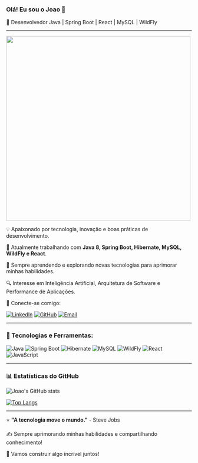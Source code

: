 ### Olá! Eu sou o Joao 👋

🚀 Desenvolvedor Java | Spring Boot | React | MySQL | WildFly

---

<img src="https://media.giphy.com/media/qgQUggAC3Pfv687qPC/giphy.gif" width="500"/>

💡 Apaixonado por tecnologia, inovação e boas práticas de desenvolvimento.

🎯 Atualmente trabalhando com **Java 8, Spring Boot, Hibernate, MySQL, WildFly e React**.

🌱 Sempre aprendendo e explorando novas tecnologias para aprimorar minhas habilidades.

🔍 Interesse em Inteligência Artificial, Arquitetura de Software e Performance de Aplicações.

📌 Conecte-se comigo:

[![LinkedIn](https://img.shields.io/badge/LinkedIn-0077B5?style=for-the-badge&logo=linkedin&logoColor=white)](https://www.linkedin.com/in/seu-perfil)
[![GitHub](https://img.shields.io/badge/GitHub-000?style=for-the-badge&logo=github&logoColor=white)](https://github.com/seu-usuario)
[![Email](https://img.shields.io/badge/Email-D14836?style=for-the-badge&logo=gmail&logoColor=white)](mailto:seuemail@gmail.com)

---

### 🚀 Tecnologias e Ferramentas:

![Java](https://img.shields.io/badge/Java-ED8B00?style=for-the-badge&logo=java&logoColor=white)
![Spring Boot](https://img.shields.io/badge/Spring%20Boot-6DB33F?style=for-the-badge&logo=spring-boot&logoColor=white)
![Hibernate](https://img.shields.io/badge/Hibernate-59666C?style=for-the-badge&logo=hibernate&logoColor=white)
![MySQL](https://img.shields.io/badge/MySQL-4479A1?style=for-the-badge&logo=mysql&logoColor=white)
![WildFly](https://img.shields.io/badge/WildFly-000000?style=for-the-badge&logo=wildfly&logoColor=white)
![React](https://img.shields.io/badge/React-61DAFB?style=for-the-badge&logo=react&logoColor=black)
![JavaScript](https://img.shields.io/badge/JavaScript-F7DF1E?style=for-the-badge&logo=javascript&logoColor=black)

---

### 📊 Estatísticas do GitHub

![Joao's GitHub stats](https://github-readme-stats.vercel.app/api?username=seu-usuario&show_icons=true&theme=dark)

[![Top Langs](https://github-readme-stats.vercel.app/api/top-langs/?username=seu-usuario&layout=compact&theme=dark)](https://github.com/seu-usuario/github-readme-stats)

---

⭐ **"A tecnologia move o mundo."** - Steve Jobs

✍️ Sempre aprimorando minhas habilidades e compartilhando conhecimento!

🚀 Vamos construir algo incrível juntos!

